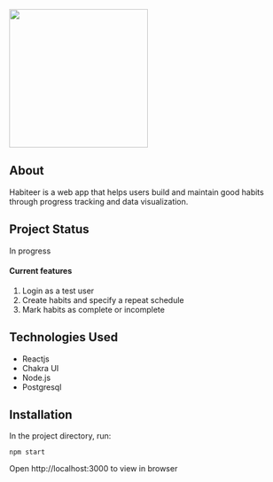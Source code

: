 <img width="250" src="https://user-images.githubusercontent.com/73000930/222848320-993ebde7-67ef-4e5a-9cea-f9b4dba03f9b.png">

## About

Habiteer is a web app that helps users build and maintain good habits through progress tracking and data visualization.

## Project Status

In progress

#### Current features

1. Login as a test user
2. Create habits and specify a repeat schedule
3. Mark habits as complete or incomplete

## Technologies Used

-   Reactjs
-   Chakra UI
-   Node.js
-   Postgresql

## Installation

In the project directory, run:

`npm start`

Open http://localhost:3000 to view in browser
